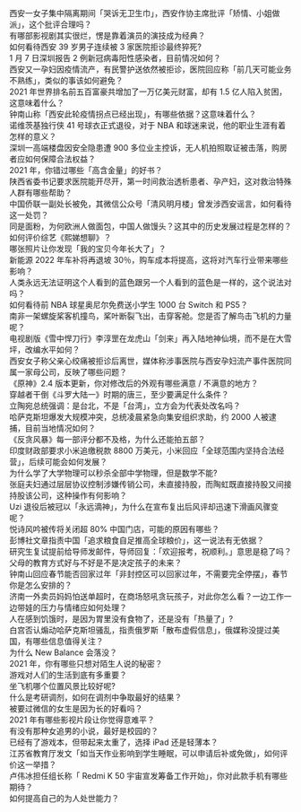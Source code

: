 西安一女子集中隔离期间「哭诉无卫生巾」，西安作协主席批评「矫情、小姐做派」，这个批评合理吗？  
有哪部影视剧其实很烂，愣是靠着演员的演技成为经典？  
如何看待西安 39 岁男子连续被 3 家医院拒诊最终猝死?  
1 月 7 日深圳报告 2 例新冠病毒阳性感染者，目前情况如何？  
西安又一孕妇因疫情流产，有民警护送依然被拒诊，医院回应称「前几天可能业务不熟练」，类似的事该如何避免？  
2021 年世界排名前五百富豪共增加了一万亿美元财富，却有 1.5 亿人陷入贫困，这意味着什么？  
钟南山称「西安此轮疫情拐点已经出现」，有哪些依据？这意味着什么？  
诺维茨基独行侠 41 号球衣正式退役，对于 NBA 和球迷来说，他的职业生涯有着怎样的意义？  
深圳一高端楼盘因安全隐患遭 900 多位业主控诉，无人机拍照取证被击落，购房者应如何保障合法权益？  
2021 年，你错过哪些「高含金量」的好书？  
陕西省委书记要求医院能开尽开，第一时间救治透析患者、孕产妇，这对救治特殊人群有哪些帮助？  
中国侨联一副处长被免，其微信公众号「清风明月楼」曾发涉西安谣言，如何看待这一处罚？  
同是面粉，为何欧洲人做面包，中国人做馒头？这其中的历史发展过程是怎样的？  
如何评价综艺《熙娣想聊》？  
哪张照片让你发现「我的宝贝今年长大了」？  
新能源 2022 年车补将再退坡 30％，购车成本将提高，这将对汽车行业带来哪些影响？  
人类永远无法证明这个人看到的蓝色跟另一个人看到的蓝色是一样的，这个说法对吗？  
如何看待前 NBA 球星奥尼尔免费送小学生 1000 台 Switch 和 PS5？  
南非一架螺旋桨客机撞鸟，桨叶断裂飞出，击穿客舱。您是否了解鸟击飞机的力量呢？  
电视剧版《雪中悍刀行》李淳罡在龙虎山「剑来」再入陆地神仙境，而不是在大雪坪，改编水平如何？  
西安女子称父亲心绞痛被拒诊后离世，媒体称涉事医院与西安孕妇流产事件医院同属一家母公司，反映了哪些问题？  
《原神》2.4 版本更新，你对修改后的外观有哪些满意 / 不满意的地方？  
穿越者干倒《斗罗大陆一》时期的唐三，至少要满足什么条件？  
立陶宛总统强调：是台北，不是「台湾」，立方会为代表处改名吗？  
哈萨克斯坦爆发大规模冲突，总统凌晨紧急向集安组织求助，约 2000 人被逮捕，目前当地情况如何？  
《反贪风暴》每一部评分都不及格，为什么还能拍五部？  
印度财政部要求小米追缴税款 8800 万美元，小米回应「全球范围内坚持合法经营」，后续可能会如何发展？  
为什么学了大学物理可以秒杀全部中学物理，但是数学不能?  
张庭夫妇通过层层协议控制涉嫌传销公司，未直接持股，而陶虹既直接持股又间接持股该公司，这种操作有何影响？  
Uzi 退役后被冠以「永远滴神」，为什么在宣布复出后风评却迅速下滑画风骤变呢？  
悦诗风吟被传将关闭超 80% 中国门店，可能的原因有哪些？  
彭博社文章指责中国「追求粮食自足推高全球粮价」，这一说法有无依据？  
研究生复试提前给导师发邮件，导师回复：「欢迎报考，祝顺利。」意思是稳了吗？  
父母的教育方式好与不好是不是决定孩子的未来？  
钟南山回应春节能否回家过年「非封控区可以回家过年，不需要完全停摆」，春节你是怎么安排的？  
济南一外卖员妈妈怕送单超时，在商场怒吼贪玩孩子，对此你怎么看？一边工作一边带娃的压力与情绪应如何处理？  
人在感到饥饿时，是因为胃里没有食物了，还是没有「热量了」?  
白宫否认煽动哈萨克斯坦骚乱，指责俄罗斯「散布虚假信息」，俄媒称没提过美国，有哪些信息值得关注？  
为什么 New Balance 会落没？  
2021 年，你有哪些只想对陌生人说的秘密？  
游戏对人们的生活到底有多重要？  
坐飞机哪个位置风景比较好呢?  
什么是考研调剂，如何在调剂中争取最好的结果？  
被要过微信的女生是因为长的好看吗？  
2021 年有哪些影视片段让你觉得意难平？  
有没有那种女追男的小说，最好是校园的？  
已经有了游戏本，但带起来太重了，选择 iPad 还是轻薄本？  
江苏省教育厅发文「如当天作业影响到学生睡眠，可以申请后补或免做」，如何评价这一举措？  
卢伟冰担任组长称「 Redmi K 50 宇宙宣发筹备工作开始」，你对此款手机有哪些期待？  
如何提高自己的为人处世能力？  
